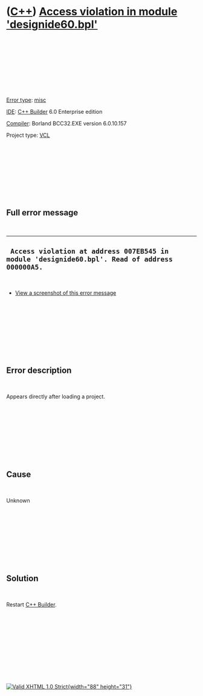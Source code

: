 



 

 

 

 

 

([C++](Cpp.htm)) [Access violation in module 'designide60.bpl'](CppMiscErrorAccessViolationDesignide60Bpl.htm)
==============================================================================================================

 

 

 

 

 

[Error type](CppError.htm): [misc](CppMiscError.htm)

[IDE](CppIde.htm): [C++ Builder](CppBuilder.htm) 6.0 Enterprise edition

[Compiler](CppCompiler.htm): Borland BCC32.EXE version 6.0.10.157

Project type: [VCL](CppVcl.htm)

 

 

 

 

 

Full error message
------------------

 

  ------------------------------------------------------------------------------------------------
  ` Access violation at address 007EB545 in module 'designide60.bpl'. Read of address 000000A5.`
  ------------------------------------------------------------------------------------------------

 

-   [View a screenshot of this error
    message](CppMiscErrorAccessViolationDesignide60Bpl.PNG)

 

 

 

 

 

Error description
-----------------

 

Appears directly after loading a project.

 

 

 

 

 

Cause
-----

 

Unknown

 

 

 

 

 

Solution
--------

 

Restart [C++ Builder](CppBuilder.htm).

 

 

 

 

 





 

[![Valid XHTML 1.0 Strict](valid-xhtml10.png){width="88"
height="31"}](http://validator.w3.org/check?uri=referer)
